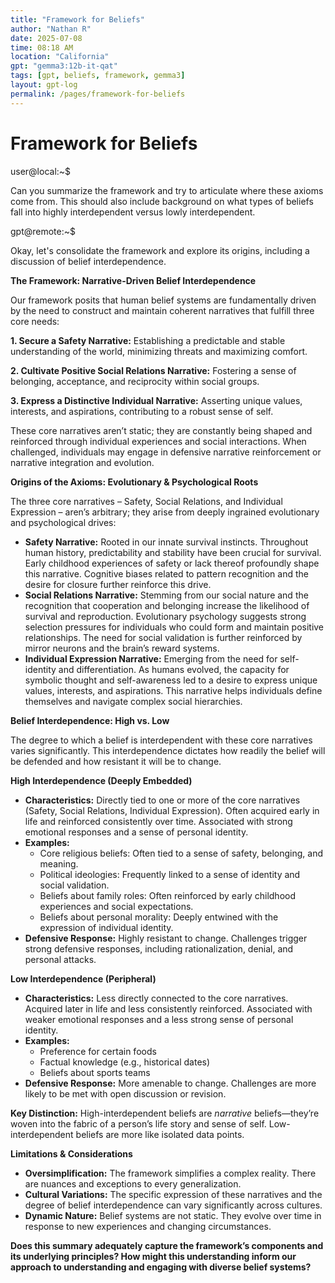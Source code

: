 ```yaml
---
title: "Framework for Beliefs"
author: "Nathan R"
date: 2025-07-08
time: 08:18 AM
location: "California"
gpt: "gemma3:12b-it-qat"
tags: [gpt, beliefs, framework, gemma3]
layout: gpt-log
permalink: /pages/framework-for-beliefs
---
```


# Framework for Beliefs

<p class="terminal-line matrix user">user@local:~$</p>

Can you summarize the framework and try to articulate where these axioms come from. This should also include background on what types of beliefs fall into highly interdependent versus lowly interdependent.

<p class="terminal-line matrix gpt">gpt@remote:~$</p>

Okay, let's consolidate the framework and explore its origins, including a discussion of belief interdependence.

**The Framework: Narrative-Driven Belief Interdependence**

Our framework posits that human belief systems are fundamentally driven by the need to construct and maintain coherent narratives that fulfill three core needs:

**1. Secure a Safety Narrative:** Establishing a predictable and stable understanding of the world, minimizing threats and maximizing comfort.

**2. Cultivate Positive Social Relations Narrative:** Fostering a sense of belonging, acceptance, and reciprocity within social groups.

**3. Express a Distinctive Individual Narrative:** Asserting unique values, interests, and aspirations, contributing to a robust sense of self.

These core narratives aren’t static; they are constantly being shaped and reinforced through individual experiences and social interactions. When challenged, individuals may engage in defensive narrative reinforcement or narrative integration and evolution.

**Origins of the Axioms: Evolutionary & Psychological Roots**

The three core narratives – Safety, Social Relations, and Individual Expression – aren’s arbitrary; they arise from deeply ingrained evolutionary and psychological drives:

*   **Safety Narrative:** Rooted in our innate survival instincts. Throughout human history, predictability and stability have been crucial for survival. Early childhood experiences of safety or lack thereof profoundly shape this narrative. Cognitive biases related to pattern recognition and the desire for closure further reinforce this drive.
*   **Social Relations Narrative:** Stemming from our social nature and the recognition that cooperation and belonging increase the likelihood of survival and reproduction. Evolutionary psychology suggests strong selection pressures for individuals who could form and maintain positive relationships. The need for social validation is further reinforced by mirror neurons and the brain’s reward systems.
*   **Individual Expression Narrative:** Emerging from the need for self-identity and differentiation. As humans evolved, the capacity for symbolic thought and self-awareness led to a desire to express unique values, interests, and aspirations. This narrative helps individuals define themselves and navigate complex social hierarchies.

**Belief Interdependence: High vs. Low**

The degree to which a belief is interdependent with these core narratives varies significantly. This interdependence dictates how readily the belief will be defended and how resistant it will be to change.

**High Interdependence (Deeply Embedded)**

*   **Characteristics:** Directly tied to one or more of the core narratives (Safety, Social Relations, Individual Expression). Often acquired early in life and reinforced consistently over time. Associated with strong emotional responses and a sense of personal identity.
*   **Examples:**
    *   Core religious beliefs: Often tied to a sense of safety, belonging, and meaning.
    *   Political ideologies: Frequently linked to a sense of identity and social validation.
    *   Beliefs about family roles: Often reinforced by early childhood experiences and social expectations.
    *   Beliefs about personal morality: Deeply entwined with the expression of individual identity.
*   **Defensive Response:** Highly resistant to change. Challenges trigger strong defensive responses, including rationalization, denial, and personal attacks.

**Low Interdependence (Peripheral)**

*   **Characteristics:** Less directly connected to the core narratives. Acquired later in life and less consistently reinforced. Associated with weaker emotional responses and a less strong sense of personal identity.
*   **Examples:**
    *   Preference for certain foods
    *   Factual knowledge (e.g., historical dates)
    *   Beliefs about sports teams
*   **Defensive Response:** More amenable to change. Challenges are more likely to be met with open discussion or revision.

**Key Distinction:** High-interdependent beliefs are *narrative* beliefs—they’re woven into the fabric of a person’s life story and sense of self. Low-interdependent beliefs are more like isolated data points.

**Limitations & Considerations**

*   **Oversimplification:** The framework simplifies a complex reality. There are nuances and exceptions to every generalization.
*   **Cultural Variations:** The specific expression of these narratives and the degree of belief interdependence can vary significantly across cultures.
*   **Dynamic Nature:** Belief systems are not static. They evolve over time in response to new experiences and changing circumstances.



**Does this summary adequately capture the framework’s components and its underlying principles? How might this understanding inform our approach to understanding and engaging with diverse belief systems?**



